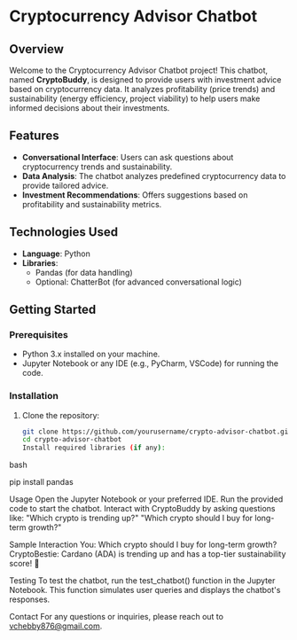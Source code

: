 # Cryptocurrency Advisor Chatbot

## Overview

Welcome to the Cryptocurrency Advisor Chatbot project! This chatbot, named **CryptoBuddy**, is designed to provide users with investment advice based on cryptocurrency data. It analyzes profitability (price trends) and sustainability (energy efficiency, project viability) to help users make informed decisions about their investments.

## Features

- **Conversational Interface**: Users can ask questions about cryptocurrency trends and sustainability.
- **Data Analysis**: The chatbot analyzes predefined cryptocurrency data to provide tailored advice.
- **Investment Recommendations**: Offers suggestions based on profitability and sustainability metrics.

## Technologies Used

- **Language**: Python
- **Libraries**: 
  - Pandas (for data handling)
  - Optional: ChatterBot (for advanced conversational logic)

## Getting Started

### Prerequisites

- Python 3.x installed on your machine.
- Jupyter Notebook or any IDE (e.g., PyCharm, VSCode) for running the code.

### Installation

1. Clone the repository:
   ```bash
   git clone https://github.com/yourusername/crypto-advisor-chatbot.git
   cd crypto-advisor-chatbot
   Install required libraries (if any):
bash

pip install pandas

Usage
Open the Jupyter Notebook or your preferred IDE.
Run the provided code to start the chatbot.
Interact with CryptoBuddy by asking questions like:
"Which crypto is trending up?"
"Which crypto should I buy for long-term growth?"

Sample Interaction
You: Which crypto should I buy for long-term growth?
CryptoBestie: Cardano (ADA) is trending up and has a top-tier sustainability score! 🚀

Testing
To test the chatbot, run the test_chatbot() function in the Jupyter Notebook. This function simulates user queries and displays the chatbot's responses.

Contact
For any questions or inquiries, please reach out to vchebby876@gmail.com.

